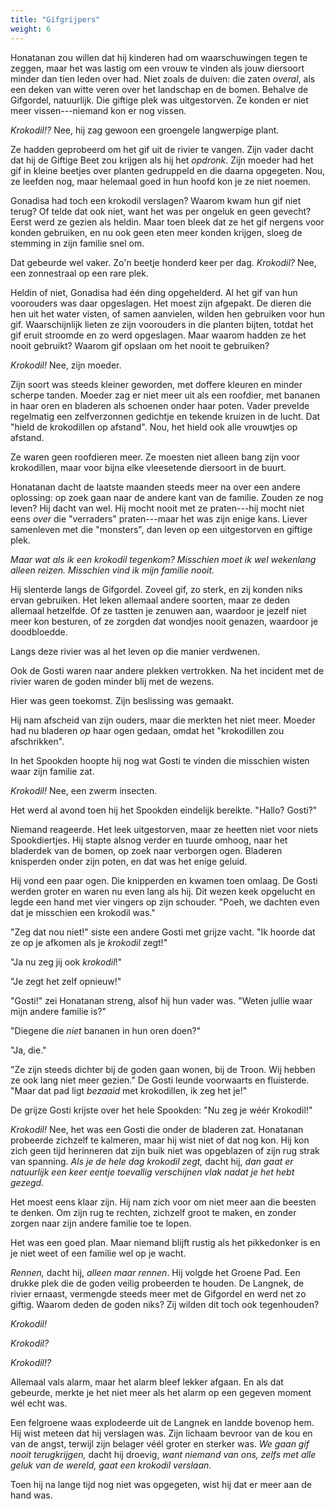 ```yaml
---
title: "Gifgrijpers"
weight: 6
---
```


Honatanan zou willen dat hij kinderen had om waarschuwingen tegen te zeggen, maar het was lastig om een vrouw te vinden als jouw diersoort minder dan tien leden over had. Niet zoals de duiven: die zaten _overal_, als een deken van witte veren over het landschap en de bomen. Behalve de Gifgordel, natuurlijk. Die giftige plek was uitgestorven. Ze konden er niet meer vissen---niemand kon er nog vissen.

_Krokodil!?_ Nee, hij zag gewoon een groengele langwerpige plant.

Ze hadden geprobeerd om het gif uit de rivier te vangen. Zijn vader dacht dat hij de Giftige Beet zou krijgen als hij het _opdronk_. Zijn moeder had het gif in kleine beetjes over planten gedruppeld en die daarna opgegeten. Nou, ze leefden nog, maar helemaal goed in hun hoofd kon je ze niet noemen.

Gonadisa had toch een krokodil verslagen? Waarom kwam hun gif niet terug? Of telde dat ook niet, want het was per ongeluk en geen gevecht? Eerst werd ze gezien als heldin. Maar toen bleek dat ze het gif nergens voor konden gebruiken, en nu ook geen eten meer konden krijgen, sloeg de stemming in zijn familie snel om. 

Dat gebeurde wel vaker. Zo'n beetje honderd keer per dag. _Krokodil?_ Nee, een zonnestraal op een rare plek.

Heldin of niet, Gonadisa had één ding opgehelderd. Al het gif van hun voorouders was daar opgeslagen. Het moest zijn afgepakt. De dieren die hen uit het water visten, of samen aanvielen, wilden hen gebruiken voor hun gif. Waarschijnlijk lieten ze zijn voorouders in die planten bijten, totdat het gif eruit stroomde en zo werd opgeslagen. Maar waarom hadden ze het nooit gebruikt? Waarom gif opslaan om het nooit te gebruiken?

_Krokodil!_ Nee, zijn moeder.

Zijn soort was steeds kleiner geworden, met doffere kleuren en minder scherpe tanden. Moeder zag er niet meer uit als een roofdier, met bananen in haar oren en bladeren als schoenen onder haar poten. Vader prevelde regelmatig een zelfverzonnen gedichtje en tekende kruizen in de lucht. Dat "hield de krokodillen op afstand". Nou, het hield ook alle vrouwtjes op afstand.

Ze waren geen roofdieren meer. Ze moesten niet alleen bang zijn voor krokodillen, maar voor bijna elke vleesetende diersoort in de buurt.

Honatanan dacht de laatste maanden steeds meer na over een andere oplossing: op zoek gaan naar de andere kant van de familie. Zouden ze nog leven? Hij dacht van wel. Hij mocht nooit met ze praten---hij mocht niet eens _over_ die "verraders" praten---maar het was zijn enige kans. Liever samenleven met die "monsters", dan leven op een uitgestorven en giftige plek.

_Maar wat als ik een krokodil tegenkom? Misschien moet ik wel wekenlang alleen reizen. Misschien vind ik mijn familie nooit._

Hij slenterde langs de Gifgordel. Zoveel gif, zo sterk, en zij konden niks ervan gebruiken. Het leken allemaal andere soorten, maar ze deden allemaal hetzelfde. Of ze tastten je zenuwen aan, waardoor je jezelf niet meer kon besturen, of ze zorgden dat wondjes nooit genazen, waardoor je doodbloedde. 

Langs deze rivier was al het leven op die manier verdwenen. 

Ook de Gosti waren naar andere plekken vertrokken. Na het incident met de rivier waren de goden minder blij met de wezens.

Hier was geen toekomst. Zijn beslissing was gemaakt.

Hij nam afscheid van zijn ouders, maar die merkten het niet meer. Moeder had nu bladeren _op_ haar ogen gedaan, omdat het "krokodillen zou afschrikken".

In het Spookden hoopte hij nog wat Gosti te vinden die misschien wisten waar zijn familie zat.

_Krokodil!_ Nee, een zwerm insecten.

Het werd al avond toen hij het Spookden eindelijk bereikte. "Hallo? Gosti?"

Niemand reageerde. Het leek uitgestorven, maar ze heetten niet voor niets Spookdiertjes. Hij stapte alsnog verder en tuurde omhoog, naar het bladerdek van de bomen, op zoek naar verborgen ogen. Bladeren knisperden onder zijn poten, en dat was het enige geluid.

Hij vond een paar ogen. Die knipperden en kwamen toen omlaag. De Gosti werden groter en waren nu even lang als hij. Dit wezen keek opgelucht en legde een hand met vier vingers op zijn schouder. "Poeh, we dachten even dat je misschien een krokodil was."

"Zeg dat nou niet!" siste een andere Gosti met grijze vacht. "Ik hoorde dat ze op je afkomen als je _krokodil_ zegt!"

"Ja nu zeg jij ook _krokodil_!"

"Je zegt het zelf opnieuw!"

"Gosti!" zei Honatanan streng, alsof hij hun vader was. "Weten jullie waar mijn andere familie is?"

"Diegene die _niet_ bananen in hun oren doen?"

"Ja, die."

"Ze zijn steeds dichter bij de goden gaan wonen, bij de Troon. Wij hebben ze ook lang niet meer gezien." De Gosti leunde voorwaarts en fluisterde. "Maar dat pad ligt _bezaaid_ met krokodillen, ik zeg het je!"

De grijze Gosti krijste over het hele Spookden: "Nu zeg je wéér Krokodil!"

_Krokodil!_ Nee, het was een Gosti die onder de bladeren zat. Honatanan probeerde zichzelf te kalmeren, maar hij wist niet of dat nog kon. Hij kon zich geen tijd herinneren dat zijn buik niet was opgeblazen of zijn rug strak van spanning. _Als je de hele dag krokodil zegt,_ dacht hij, _dan gaat er natuurlijk een keer eentje toevallig verschijnen vlak nadat je het hebt gezegd._

Het moest eens klaar zijn. Hij nam zich voor om niet meer aan die beesten te denken. Om zijn rug te rechten, zichzelf groot te maken, en zonder zorgen naar zijn andere familie toe te lopen.

Het was een goed plan. Maar niemand blijft rustig als het pikkedonker is en je niet weet of een familie wel op je wacht.

_Rennen,_ dacht hij, _alleen maar rennen_. Hij volgde het Groene Pad. Een drukke plek die de goden veilig probeerden te houden. De Langnek, de rivier ernaast, vermengde steeds meer met de Gifgordel en werd net zo giftig. Waarom deden de goden niks? Zij wilden dit toch ook tegenhouden?

_Krokodil!_

_Krokodil?_

_Krokodil!?_

Allemaal vals alarm, maar het alarm bleef lekker afgaan. En als dat gebeurde, merkte je het niet meer als het alarm op een gegeven moment wél echt was.

Een felgroene waas explodeerde uit de Langnek en landde bovenop hem. Hij wist meteen dat hij verslagen was. Zijn lichaam bevroor van de kou en van de angst, terwijl zijn belager véél groter en sterker was. _We gaan gif nooit terugkrijgen,_ dacht hij droevig, _want niemand van ons, zelfs met alle geluk van de wereld, gaat een krokodil verslaan_. 

Toen hij na lange tijd nog niet was opgegeten, wist hij dat er meer aan de hand was.